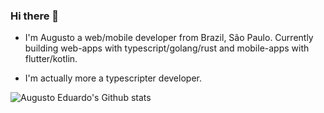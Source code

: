 ### Hi there 👋

- I'm Augusto a web/mobile developer from Brazil, São Paulo. Currently building web-apps with typescript/golang/rust and mobile-apps with flutter/kotlin.

- I'm actually more a typescripter developer.


![Augusto Eduardo's Github stats](https://github-readme-stats-git-master-augustoedt123.vercel.app/api?username=augustoedt123&theme=monokai&show_icons=true&count_private=true&hide=prs,issues,contribs)
<!--
**augustoedt123/augustoedt123** is a ✨ _special_ ✨ repository because its `README.md` (this file) appears on your GitHub profile.

Here are some ideas to get you started:

- 🔭 I’m currently working on ...
- 🌱 I’m currently learning ...
- 👯 I’m looking to collaborate on ...
- 🤔 I’m looking for help with ...
- 💬 Ask me about ...
- 📫 How to reach me: ...
- 😄 Pronouns: ...
- ⚡ Fun fact: ...
-->
